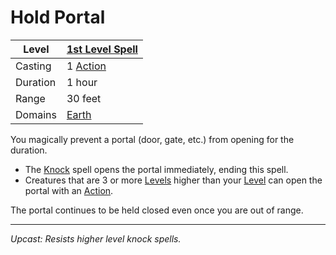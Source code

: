 # Hold Portal

| Level    | [1st Level Spell](1st%20Level%20Spells.md)          |
| -------- | --------------------------------------------------- |
| Casting  | 1 [Action](../../../../Game%20Procedures/Core%20Procedures/Action.md) |
| Duration | 1 hour                                              |
| Range    | 30 feet                                             |
| Domains  | [Earth](../../Spell%20Domains/Earth.md)          |

You magically prevent a portal (door, gate, etc.) from opening for the duration.

- The [Knock](../Level%202/Knock.md) spell opens the portal immediately, ending this spell.
- Creatures that are 3 or more [Levels](../../../../Player%20Characters/Derived%20Statistics/Level.md) higher than your [Level](../../../../Player%20Characters/Derived%20Statistics/Level.md) can open the portal with an [Action](../../../../Game%20Procedures/Core%20Procedures/Action.md).

The portal continues to be held closed even once you are out of range.

---
*Upcast: Resists higher level knock spells.*
